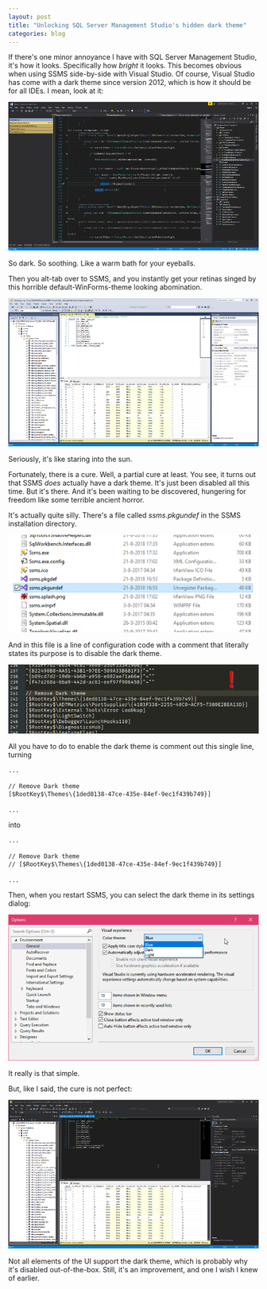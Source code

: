 ```yaml
---
layout: post
title: "Unlocking SQL Server Management Studio's hidden dark theme"
categories: blog
---
```


If there's one minor annoyance I have with SQL Server Management Studio, it's how it looks. Specifically how _bright_ it looks. This becomes obvious when using SSMS side-by-side with Visual Studio. Of course, Visual Studio has come with a dark theme since version 2012, which is how it should be for all IDEs. I mean, look at it:

![](/assets/img/blog/2018/11/vs.png)

So dark. So soothing. Like a warm bath for your eyeballs.

Then you alt-tab over to SSMS, and you instantly get your retinas singed by this horrible default-WinForms-theme looking abomination.

![](/assets/img/blog/2018/11/ssms-light.png)

Seriously, it's like staring into the sun.

Fortunately, there is a cure. Well, a partial cure at least. You see, it turns out that SSMS _does_ actually have a dark theme. It's just been disabled all this time. But it's there. And it's been waiting to be discovered, hungering for freedom like some terrible ancient horror.

It's actually quite silly. There's a file called _ssms.pkgundef_ in the SSMS installation directory.

![](/assets/img/blog/2018/11/pkgundef.png)

And in this file is a line of configuration code with a comment that literally states its purpose is to disable the dark theme.

![](/assets/img/blog/2018/11/pkgundef-dark-theme-remove.png)

All you have to do to enable the dark theme is comment out this single line, turning

```
...

// Remove Dark theme
[$RootKey$\Themes\{1ded0138-47ce-435e-84ef-9ec1f439b749}]

...
```

into

```
...

// Remove Dark theme
// [$RootKey$\Themes\{1ded0138-47ce-435e-84ef-9ec1f439b749}]

...
```

Then, when you restart SSMS, you can select the dark theme in its settings dialog:

![](/assets/img/blog/2018/11/ssms-options.png)

It really is that simple.

But, like I said, the cure is not perfect:

![](/assets/img/blog/2018/11/ssms-dark.png)

Not all elements of the UI support the dark theme, which is probably why it's disabled out-of-the-box. Still, it's an improvement, and one I wish I knew of earlier.

